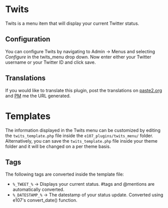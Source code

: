 # Twits

Twits is a menu item that will display your current Twitter status.

## Configuration

You can configure Twits by navigating to Admin -> Menus and selecting *Configure* in the twits_menu drop down. Now enter either your Twitter username or your Twitter ID and click save.

## Translations

If you would like to translate this plugin, post the translations on [paste2.org](http://paste2.org/) and [PM](http://e107.org/e107_plugins/pm/pm.php?send.37) me the URL generated.


# Templates

The information displayed in the Twits menu can be customized by editing the `twits_template.php` file inside the `e107_plugins/twits_menu/` folder.
Alternatively, you can save the `twits_template.php` file inside your theme folder and it will be changed on a per theme basis.

## Tags

The following tags are converted inside the template file:

* `%_TWEET_%` → Displays your current status. #tags and @mentions are automatically converted.
* `%_DATESTAMP_%` → The datestamp of your status update. Converted using e107's convert_date() function.